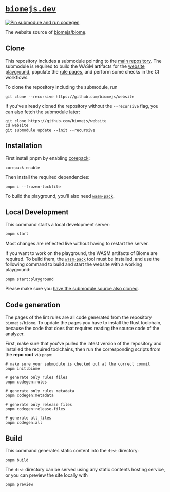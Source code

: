 # [`biomejs.dev`](https://biomejs.dev/)

[![Pin submodule and run codegen](https://github.com/biomejs/website/actions/workflows/pin-submodule-and-run-codegen.yaml/badge.svg?branch=main)](https://github.com/biomejs/website/actions/workflows/pin-submodule-and-run-codegen.yaml)

The website source of [biomejs/biome](https://github.com/biomejs/biome).

## Clone

This repository includes a submodule pointing to the [main repository](https://github.com/biomejs/biome). The submodule is required to build the WASM artifacts for the [website playground](https://biomejs.dev/playground/), populate the [rule pages](https://biomejs.dev/linter/rules/), and perform some checks in the CI workflows.

To clone the repository including the submodule, run

```shell
git clone --recursive https://github.com/biomejs/website
```

If you've already cloned the repository without the `--recursive` flag, you can also fetch the submodule later:

```shell
git clone https://github.com/biomejs/website
cd website
git submodule update --init --recursive
```

## Installation

First install pnpm by enabling [corepack](https://nodejs.org/api/corepack.html):

```shell
corepack enable
```

Then install the required dependencies:

```shell
pnpm i --frozen-lockfile
```

To build the playground, you'll also need [`wasm-pack`](https://rustwasm.github.io/wasm-pack/installer/).

## Local Development

This command starts a local development server:

```shell
pnpm start
```

Most changes are reflected live without having to restart the server.

If you want to work on the playground, the WASM artifacts of Biome are required. To build them, the [`wasm-pack`](https://rustwasm.github.io/wasm-pack/installer/) tool must be installed, and use the following command to build and start the website with a working playground:

```shell
pnpm start:playground
```

Please make sure you [have the submodule source also cloned](#clone).

## Code generation

The pages of the lint rules are all code generated from the repository `biomejs/biome`. To update the pages you have to install the Rust toolchain, because
the code that does that requires reading the source code of the analyzer.

First, make sure that you've pulled the latest version of the repository and installed the required toolchains, then run the corresponding scripts from the **repo root** via `pnpm`:

```shell
# make sure your submodule is checked out at the correct commit
pnpm init:biome

# generate only rules files
pnpm codegen:rules

# generate only rules metadata
pnpm codegen:metadata

# generate only release files
pnpm codegen:release-files

# generate all files
pnpm codegen:all
```

## Build

This command generates static content into the `dist` directory:

```shell
pnpm build
```

The `dist` directory can be served using any static contents hosting service, or you can preview the site locally with

```shell
pnpm preview
```
